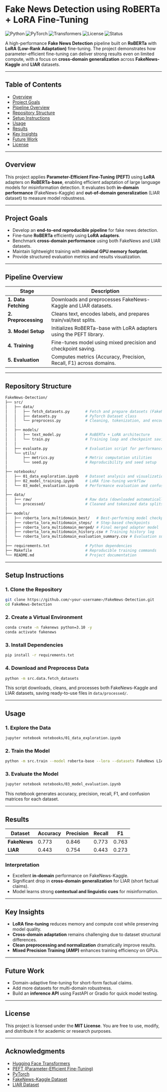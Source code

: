 # Fake News Detection using RoBERTa + LoRA Fine-Tuning

![Python](https://img.shields.io/badge/python-3.10+-blue.svg)
![PyTorch](https://img.shields.io/badge/PyTorch-2.1+-red.svg)
![Transformers](https://img.shields.io/badge/HuggingFace-Transformers-yellow.svg)
![License](https://img.shields.io/badge/license-MIT-green.svg)
![Status](https://img.shields.io/badge/status-Active-success.svg)

A high-performance **Fake News Detection** pipeline built on **RoBERTa** with **LoRA (Low-Rank Adaptation)** fine-tuning. The project demonstrates how parameter-efficient fine-tuning can deliver strong results even on limited compute, with a focus on **cross-domain generalization** across **FakeNews-Kaggle** and **LIAR** datasets.

---

## Table of Contents

- [Overview](#overview)
- [Project Goals](#project-goals)
- [Pipeline Overview](#pipeline-overview)
- [Repository Structure](#repository-structure)
- [Setup Instructions](#setup-instructions)
- [Usage](#usage)
- [Results](#results)
- [Key Insights](#key-insights)
- [Future Work](#future-work)
- [License](#license)

---

## Overview

This project applies **Parameter-Efficient Fine-Tuning (PEFT)** using **LoRA** adapters on **RoBERTa-base**, enabling efficient adaptation of large language models for misinformation detection. It evaluates both **in-domain performance** (FakeNews-Kaggle) and **out-of-domain generalization** (LIAR dataset) to measure model robustness.

---

## Project Goals

- Develop an **end-to-end reproducible pipeline** for fake news detection.
- Fine-tune **RoBERTa** efficiently using **LoRA adapters**.
- Benchmark **cross-domain performance** using both FakeNews and LIAR datasets.
- Maintain lightweight training with **minimal GPU memory footprint**.
- Provide structured evaluation metrics and results visualization.

---

## Pipeline Overview

| Stage | Description |
|--------|--------------|
| **1. Data Fetching** | Downloads and preprocesses FakeNews-Kaggle and LIAR datasets. |
| **2. Preprocessing** | Cleans text, encodes labels, and prepares train/val/test splits. |
| **3. Model Setup** | Initializes RoBERTa-base with LoRA adapters using the PEFT library. |
| **4. Training** | Fine-tunes model using mixed precision and checkpoint saving. |
| **5. Evaluation** | Computes metrics (Accuracy, Precision, Recall, F1) across domains. |

---

## Repository Structure

```bash
FakeNews-Detection/
├── src/
│   ├── data/
│   │   ├── fetch_datasets.py       # Fetch and prepare datasets (FakeNews, LIAR)
│   │   ├── datasets.py             # PyTorch Dataset class
│   │   └── preprocess.py           # Cleaning, tokenization, and encoding
│   │
│   ├── models/
│   │   ├── text_model.py           # RoBERTa + LoRA architecture
│   │   └── train.py                # Training loop and checkpoint saving
│   │
│   ├── evaluate.py                 # Evaluation script for performance metrics
│   └── utils/
│       ├── metrics.py              # Metric computation utilities
│       └── seed.py                 # Reproducibility and seed setup
│
├── notebooks/
│   ├── 01_data_exploration.ipynb   # Dataset analysis and visualization
│   ├── 02_model_training.ipynb     # LoRA fine-tuning workflow
│   └── 03_model_evaluation.ipynb   # Performance evaluation and confusion matrix
│
├── data/
│   ├── raw/                        # Raw data (downloaded automatically)
│   └── processed/                  # Cleaned and tokenized data splits
│
├── models/
│   ├── roberta_lora_multidomain_best/   # Best-performing model checkpoint
│   ├── roberta_lora_multidomain_steps/  # Step-based checkpoints
│   ├── roberta_lora_multidomain_merged/ # Final merged adapter model
│   ├── roberta_lora_multidomain_history.csv # Training history log
│   └── roberta_lora_multidomain_evaluation_summary.csv # Evaluation summary
│
├── requirements.txt                # Python dependencies
├── Makefile                        # Reproducible training commands
└── README.md                       # Project documentation
```

---

## Setup Instructions

### 1. Clone the Repository

```bash
git clone https://github.com/<your-username>/FakeNews-Detection.git
cd FakeNews-Detection
```

### 2. Create a Virtual Environment

```bash
conda create -n fakenews python=3.10 -y
conda activate fakenews
```

### 3. Install Dependencies

```bash
pip install -r requirements.txt
```

### 4. Download and Preprocess Data

```bash
python -m src.data.fetch_datasets
```

This script downloads, cleans, and processes both FakeNews-Kaggle and LIAR datasets, saving ready-to-use files in `data/processed/`.

---

## Usage

### 1. Explore the Data

```bash
jupyter notebook notebooks/01_data_exploration.ipynb
```

### 2. Train the Model

```bash
python -m src.train --model roberta-base --lora --datasets FakeNews LIAR
```

### 3. Evaluate the Model

```bash
jupyter notebook notebooks/03_model_evaluation.ipynb
```

This notebook generates accuracy, precision, recall, F1, and confusion matrices for each dataset.

---

## Results

| Dataset | Accuracy | Precision | Recall | F1 |
|----------|-----------|------------|---------|---------|
| **FakeNews** | 0.773 | 0.846 | 0.773 | 0.763 |
| **LIAR** | 0.443 | 0.754 | 0.443 | 0.273 |

### Interpretation

- Excellent **in-domain** performance on FakeNews-Kaggle.
- Significant drop in **cross-domain generalization** for LIAR (short factual claims).
- Model learns strong **contextual and linguistic cues** for misinformation.

---

## Key Insights

- **LoRA fine-tuning** reduces memory and compute cost while preserving model quality.
- **Cross-domain adaptation** remains challenging due to dataset structural differences.
- **Clean preprocessing and normalization** dramatically improve results.
- **Mixed Precision Training (AMP)** enhances training efficiency on GPUs.

---

## Future Work

- Domain-adaptive fine-tuning for short-form factual claims.
- Add more datasets for multi-domain robustness.
- Build an **inference API** using FastAPI or Gradio for quick model testing.

---

## License

This project is licensed under the **MIT License**. You are free to use, modify, and distribute it for academic or research purposes.

---

## Acknowledgments

- [Hugging Face Transformers](https://huggingface.co/transformers/)
- [PEFT (Parameter-Efficient Fine-Tuning)](https://github.com/huggingface/peft)
- [PyTorch](https://pytorch.org/)
- [FakeNews-Kaggle Dataset](https://www.kaggle.com/datasets/clmentbisaillon/fake-and-real-news-dataset)
- [LIAR Dataset](https://aclanthology.org/P17-2067/)



